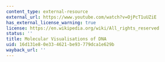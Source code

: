 ```yaml
---
content_type: external-resource
external_url: https://www.youtube.com/watch?v=OjPcT1uUZiE
has_external_license_warning: true
license: https://en.wikipedia.org/wiki/All_rights_reserved
status: ''
title: Molecular Visualisations of DNA
uid: 16d131e8-0e33-4621-be93-779dca1e629b
wayback_url: ''
---
```

